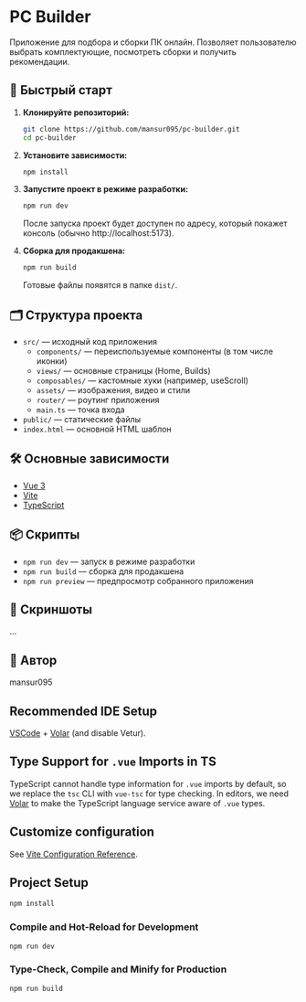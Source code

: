 # PC Builder

Приложение для подбора и сборки ПК онлайн. Позволяет пользователю выбрать комплектующие, посмотреть сборки и получить рекомендации.

## 🚀 Быстрый старт

1. **Клонируйте репозиторий:**
   ```bash
   git clone https://github.com/mansur095/pc-builder.git
   cd pc-builder
   ```
2. **Установите зависимости:**
   ```bash
   npm install
   ```
3. **Запустите проект в режиме разработки:**
   ```bash
   npm run dev
   ```
   После запуска проект будет доступен по адресу, который покажет консоль (обычно http://localhost:5173).

4. **Сборка для продакшена:**
   ```bash
   npm run build
   ```
   Готовые файлы появятся в папке `dist/`.

## 🗂️ Структура проекта

- `src/` — исходный код приложения
  - `components/` — переиспользуемые компоненты (в том числе иконки)
  - `views/` — основные страницы (Home, Builds)
  - `composables/` — кастомные хуки (например, useScroll)
  - `assets/` — изображения, видео и стили
  - `router/` — роутинг приложения
  - `main.ts` — точка входа
- `public/` — статические файлы
- `index.html` — основной HTML шаблон

## 🛠️ Основные зависимости
- [Vue 3](https://vuejs.org/)
- [Vite](https://vitejs.dev/)
- [TypeScript](https://www.typescriptlang.org/)

## 📦 Скрипты
- `npm run dev` — запуск в режиме разработки
- `npm run build` — сборка для продакшена
- `npm run preview` — предпросмотр собранного приложения

## 📸 Скриншоты
...

## 👤 Автор
mansur095

## Recommended IDE Setup

[VSCode](https://code.visualstudio.com/) + [Volar](https://marketplace.visualstudio.com/items?itemName=Vue.volar) (and disable Vetur).

## Type Support for `.vue` Imports in TS

TypeScript cannot handle type information for `.vue` imports by default, so we replace the `tsc` CLI with `vue-tsc` for type checking. In editors, we need [Volar](https://marketplace.visualstudio.com/items?itemName=Vue.volar) to make the TypeScript language service aware of `.vue` types.

## Customize configuration

See [Vite Configuration Reference](https://vite.dev/config/).

## Project Setup

```sh
npm install
```

### Compile and Hot-Reload for Development

```sh
npm run dev
```

### Type-Check, Compile and Minify for Production

```sh
npm run build
```

